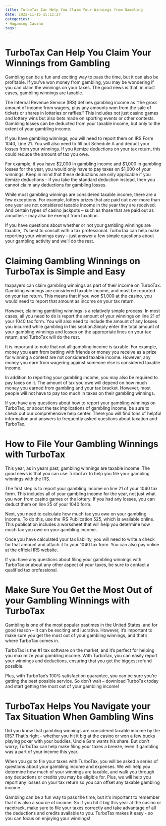 ```yaml
---
title: TurboTax Can Help You Claim Your Winnings from Gambling 
date: 2022-11-15 15:11:27
categories:
- Hogaming Casino
tags:
---
```



#  TurboTax Can Help You Claim Your Winnings from Gambling 

Gambling can be a fun and exciting way to pass the time, but it can also be profitable. If you’ve won money from gambling, you may be wondering if you can claim the winnings on your taxes. The good news is that, in most cases, gambling winnings are taxable.

The Internal Revenue Service (IRS) defines gambling income as “the gross amount of income from wagers, plus any amounts won from the sale of tickets or shares in lotteries or raffles.” This includes not just casino games and lottery wins but also bets made on sporting events or other contests. Gambling losses can be deducted from your taxable income, but only to the extent of your gambling income.

If you have gambling winnings, you will need to report them on IRS Form 1040, Line 21. You will also need to fill out Schedule A and deduct your losses from your winnings. If you itemize deductions on your tax return, this could reduce the amount of tax you owe.

For example, if you have $2,000 in gambling income and $1,000 in gambling losses for the year, you would only have to pay taxes on $1,000 of your winnings. Keep in mind that these deductions are only applicable if you itemize deductions – if you take the standard deduction instead, then you cannot claim any deductions for gambling losses.

While most gambling winnings are considered taxable income, there are a few exceptions. For example, lottery prizes that are paid out over more than one year are not considered taxable income in the year they are received. And certain types of casino jackpots – such as those that are paid out as annuities – may also be exempt from taxation.

If you have questions about whether or not your gambling winnings are taxable, it’s best to consult with a tax professional. TurboTax can help make reporting your winnings easy – just answer a few simple questions about your gambling activity and we’ll do the rest.

#  Claiming Gambling Winnings on TurboTax is Simple and Easy 

 taxpayers can claim gambling winnings as part of their income on TurboTax. Gambling winnings are considered taxable income, and must be reported on your tax return. This means that if you won $1,000 at the casino, you would need to report that amount as income on your tax return.

However, claiming gambling winnings is a relatively simple process. In most cases, all you need to do is report the amount of your winnings on line 21 of your 1040 tax form. You will also need to include the amount of any losses you incurred while gambling in this section.Simply enter the total amount of your gambling winnings and losses on the appropriate lines on your tax return, and TurboTax will do the rest.

It is important to note that not all gambling income is taxable. For example, money you earn from betting with friends or money you receive as a prize for winning a contest are not considered taxable income. However, any money you earn from wagering against someone else is considered taxable income.

In addition to reporting your gambling income, you may also be required to pay taxes on it. The amount of tax you owe will depend on how much money you earned from gambling and your tax bracket. However, most people will not have to pay too much in taxes on their gambling winnings.

If you have any questions about how to report your gambling winnings on TurboTax, or about the tax implications of gambling income, be sure to check out our comprehensive help center. There you will find tons of helpful information and answers to frequently asked questions about taxation and TurboTax.

#  How to File Your Gambling Winnings with TurboTax 

This year, as in years past, gambling winnings are taxable income. The good news is that you can use TurboTax to help you file your gambling winnings with the IRS.

The first step is to report your gambling income on line 21 of your 1040 tax form. This includes all of your gambling income for the year, not just what you won from casino games or the lottery. If you had any losses, you can deduct them on line 25 of your 1040 form.

Next, you need to calculate how much tax you owe on your gambling income. To do this, use the IRS Publication 525, which is available online. This publication includes a worksheet that will help you determine how much tax you owe on your gambling income.

Once you have calculated your tax liability, you will need to write a check for that amount and attach it to your 1040 tax form. You can also pay online at the official IRS website.

If you have any questions about filing your gambling winnings with TurboTax or about any other aspect of your taxes, be sure to contact a qualified tax professional.

#  Make Sure You Get the Most Out of your Gambling Winnings with TurboTax 


Gambling is one of the most popular pastimes in the United States, and for good reason – it can be exciting and lucrative. However, it’s important to make sure you get the most out of your gambling winnings, and that’s where TurboTax comes in.

TurboTax is the #1 tax software on the market, and it’s perfect for helping you maximize your gambling income. With TurboTax, you can easily report your winnings and deductions, ensuring that you get the biggest refund possible.

Plus, with TurboTax’s 100% satisfaction guarantee, you can be sure you’re getting the best possible service. So don’t wait – download TurboTax today and start getting the most out of your gambling income!

#  TurboTax Helps You Navigate your Tax Situation When Gambling Wins

Did you know that gambling winnings are considered taxable income by the IRS? That's right - whether you hit it big at the casino or won a few bucks playing poker with your buddies, Uncle Sam wants his share. But don't worry, TurboTax can help make filing your taxes a breeze, even if gambling was a part of your income this year.

When you go to file your taxes with TurboTax, you will be asked a series of questions about your gambling income and expenses. We will help you determine how much of your winnings are taxable, and walk you through any deductions or credits you may be eligible for. Plus, we will help you report any losses on your tax return so you can offset any taxable gambling income.

Gambling can be a fun way to pass the time, but it's important to remember that it is also a source of income. So if you hit it big this year at the casino or racetrack, make sure to file your taxes correctly and take advantage of all the deductions and credits available to you. TurboTax makes it easy - so you can focus on enjoying your winnings!